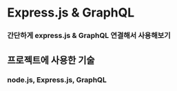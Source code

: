 # Express.js & GraphQL
### 간단하게 express.js & GraphQL 연결해서 사용해보기
## 프로젝트에 사용한 기술
### node.js, Express.js, GraphQL
